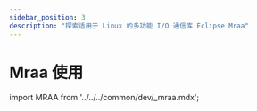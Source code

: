 ```yaml
---
sidebar_position: 3
description: "探索适用于 Linux 的多功能 I/O 通信库 Eclipse Mraa"
---
```


# Mraa 使用

import MRAA from '../../../common/dev/\_mraa.mdx';

<MRAA />

